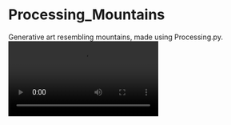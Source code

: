 # Processing_Mountains
Generative art resembling mountains, made using Processing.py.
![alt text](https://github.com/EthanTribe/Processing_Mountains/blob/main/result.mp4?raw=true)
